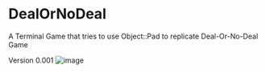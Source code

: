 # DealOrNoDeal
A Terminal Game that tries to use Object::Pad to replicate Deal-Or-No-Deal Game

Version 0.001
![image](https://github.com/user-attachments/assets/048f632c-9dda-4514-9250-aae46ab7d54b)
